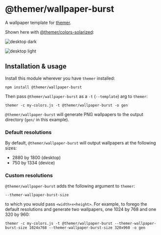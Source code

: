 # @themer/wallpaper-burst

A wallpaper template for [themer](https://github.com/mjswensen/themer).

Shown here with [@themer/colors-solarized](https://github.com/mjswensen/themer/tree/master/cli/packages/colors-solarized):

![desktop dark](https://cdn.jsdelivr.net/gh/mjswensen/themer@d8bcb110cd259ee5aa7c7025cfe6f0b214e28554/cli/packages/wallpaper-burst/assets/themer-wallpaper-burst-dark-2880x1800.png)

![desktop light](https://cdn.jsdelivr.net/gh/mjswensen/themer@d8bcb110cd259ee5aa7c7025cfe6f0b214e28554/cli/packages/wallpaper-burst/assets/themer-wallpaper-burst-light-2880x1800.png)

## Installation & usage

Install this module wherever you have `themer` installed:

    npm install @themer/wallpaper-burst

Then pass `@themer/wallpaper-burst` as a `-t` (`--template`) arg to `themer`:

    themer -c my-colors.js -t @themer/wallpaper-burst -o gen

`@themer/wallpaper-burst` will generate PNG wallpapers to the output directory (`gen/` in this example).

### Default resolutions

By default, `@themer/wallpaper-burst` will output wallpapers at the following sizes:

* 2880 by 1800 (desktop)
* 750 by 1334 (device)

### Custom resolutions

`@themer/wallpaper-burst` adds the following argument to `themer`:

    --themer-wallpaper-burst-size

to which you would pass `<width>x<height>`. For example, to forego the default resolutions and generate two wallpapers, one 1024 by 768 and one 320 by 960:

    themer -c my-colors.js -t @themer/wallpaper-burst --themer-wallpaper-burst-size 1024x768 --themer-wallpaper-burst-size 320x960 -o gen

